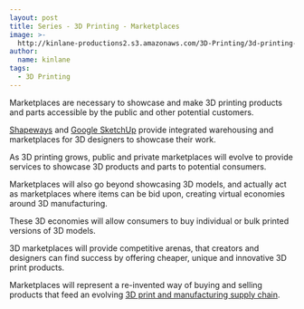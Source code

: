 ```yaml
---
layout: post
title: Series - 3D Printing - Marketplaces
image: >-
  http://kinlane-productions2.s3.amazonaws.com/3D-Printing/3d-printing-marketplace.jpg
author:
  name: kinlane
tags:
  - 3D Printing
---
```

Marketplaces are necessary to showcase and make 3D printing products and parts accessible by the public and other potential customers.

[Shapeways](http://www.shapeways.com/ "Shapeways") and [Google SketchUp](http://sketchup.google.com/ "Google SketchUp") provide integrated warehousing and marketplaces for 3D designers to showcase their work.

As 3D printing grows, public and private marketplaces will evolve to provide services to showcase 3D products and parts to potential consumers.

Marketplaces will also go beyond showcasing 3D models, and actually act as marketplaces where items can be bid upon, creating virtual economies around 3D manufacturing.

These 3D economies will allow consumers to buy individual or bulk printed versions of 3D models.

3D marketplaces will provide competitive arenas, that creators and designers can find success by offering cheaper, unique and innovative 3D print products.

Marketplaces will represent a re-invented way of buying and selling products that feed an evolving [3D print and manufacturing supply chain](http://www.kinlane.com/2011/05/3d-printing-and-manufacturing-supply-chain/ "3D print and manufacturing supply chain").